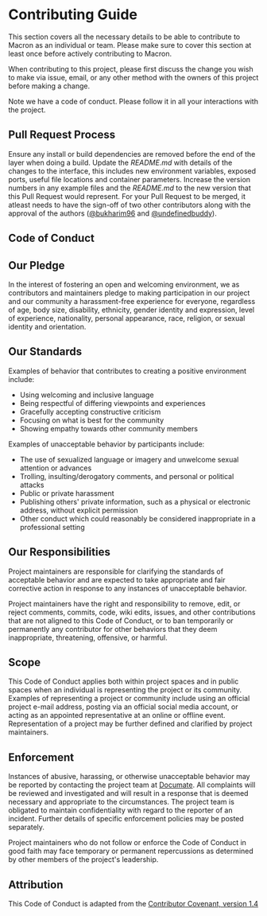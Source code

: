 # Contributing Guide

This section covers all the necessary details to be able to contribute to Macron as an individual or team. Please make sure to cover this section at least once before actively contributing to Macron.

When contributing to this project, please first discuss the change you wish to make via issue, email, or any other method with the owners of this project before making a change.

Note we have a code of conduct. Please follow it in all your interactions with the project.

## Pull Request Process

Ensure any install or build dependencies are removed before the end of the layer when doing a build.
Update the *README.md* with details of the changes to the interface, this includes new environment variables, exposed ports, useful file locations and container parameters.
Increase the version numbers in any example files and the *README.md* to the new version that this Pull Request would represent.
For your Pull Request to be merged, it atleast needs to have the sign-off of two other contributors along with the approval of the authors (<a href="https://github.com/bukharim96">@bukharim96</a> and <a href="https://github.com/undefinedbuddy">@undefinedbuddy</a>).

## Code of Conduct
## Our Pledge
In the interest of fostering an open and welcoming environment, we as contributors and maintainers pledge to making participation in our project and our community a harassment-free experience for everyone, regardless of age, body size, disability, ethnicity, gender identity and expression, level of experience, nationality, personal appearance, race, religion, or sexual identity and orientation.

## Our Standards

Examples of behavior that contributes to creating a positive environment include:

* Using welcoming and inclusive language
* Being respectful of differing viewpoints and experiences
* Gracefully accepting constructive criticism
* Focusing on what is best for the community
* Showing empathy towards other community members

Examples of unacceptable behavior by participants include:

* The use of sexualized language or imagery and unwelcome sexual attention or advances
* Trolling, insulting/derogatory comments, and personal or political attacks
* Public or private harassment
* Publishing others' private information, such as a physical or electronic address, without explicit permission
* Other conduct which could reasonably be considered inappropriate in a professional setting

## Our Responsibilities

Project maintainers are responsible for clarifying the standards of acceptable behavior and are expected to take appropriate and fair corrective action in response to any instances of unacceptable behavior.

Project maintainers have the right and responsibility to remove, edit, or reject comments, commits, code, wiki edits, issues, and other contributions that are not aligned to this Code of Conduct, or to ban temporarily or permanently any contributor for other behaviors that they deem inappropriate, threatening, offensive, or harmful.

## Scope

This Code of Conduct applies both within project spaces and in public spaces when an individual is representing the project or its community. Examples of representing a project or community include using an official project e-mail address, posting via an official social media account, or acting as an appointed representative at an online or offline event. Representation of a project may be further defined and clarified by project maintainers.

## Enforcement

Instances of abusive, harassing, or otherwise unacceptable behavior may be reported by contacting the project team at <a href="mailto:bukharim96@gmail.com">Documate</a>. All complaints will be reviewed and investigated and will result in a response that is deemed necessary and appropriate to the circumstances. The project team is obligated to maintain confidentiality with regard to the reporter of an incident. Further details of specific enforcement policies may be posted separately.

Project maintainers who do not follow or enforce the Code of Conduct in good faith may face temporary or permanent repercussions as determined by other members of the project's leadership.

## Attribution

This Code of Conduct is adapted from the <a href="http://contributor-covenant.org/version/1/4">Contributor Covenant, version 1.4</a>
